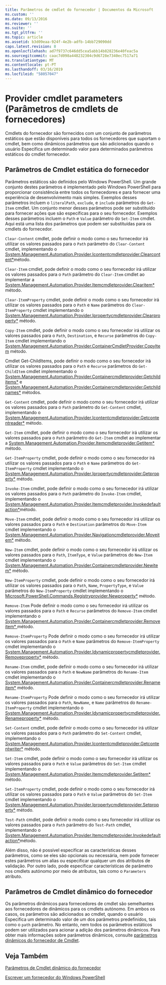 ```yaml
---
title: Parâmetros de cmdlet do fornecedor | Documentos da Microsoft
ms.custom: ''
ms.date: 09/13/2016
ms.reviewer: ''
ms.suite: ''
ms.tgt_pltfrm: ''
ms.topic: article
ms.assetid: b3d09eaa-924f-4e2b-adfb-14bb729090dd
caps.latest.revision: 8
ms.openlocfilehash: ad7f9737c646dd5cea5abb14b828236e40feac5a
ms.sourcegitcommit: caac7d098a448232304c9d6728e7340ec7517a71
ms.translationtype: MT
ms.contentlocale: pt-PT
ms.lasthandoff: 03/16/2019
ms.locfileid: "58057047"
---
```

# <a name="provider-cmdlet-parameters"></a>Provider cmdlet parameters (Parâmetros de cmdlets de fornecedores)

Cmdlets do fornecedor são fornecidos com um conjunto de parâmetros estáticos que estão disponíveis para todos os fornecedores que suportam o cmdlet, bem como dinâmicos parâmetros que são adicionados quando o usuário Especifica um determinado valor para determinados parâmetros estáticos do cmdlet fornecedor.

## <a name="provider-cmdlet-static-parameters"></a>Parâmetros de Cmdlet estática do fornecedor

Parâmetros estáticos são definidos pelo Windows PowerShell. Um grande conjunto destes parâmetros é implementado pelo Windows PowerShell para proporcionar consistência entre todos os fornecedores e para fornecer uma experiência de desenvolvimento mais simples. Exemplos desses parâmetros incluem o `literalPath`, `exclude`, e `include` parâmetros do `Get-Item` cmdlet. Um conjunto menor desses parâmetros pode ser substituído para fornecer ações que são específicas para o seu fornecedor. Exemplos desses parâmetros incluem o `Path` e `Value` parâmetro do `Set-Item` cmdlet. Aqui está uma lista dos parâmetros que podem ser substituídas para os cmdlets do fornecedor.

`Clear-Content` cmdlet, pode definir o modo como o seu fornecedor irá utilizar os valores passados para o `Path` parâmetro do `Clear-Content` cmdlet, implementando o [System.Management.Automation.Provider.Icontentcmdletprovider.Clearcontent*](/dotnet/api/System.Management.Automation.Provider.IContentCmdletProvider.ClearContent)método.

`Clear-Item` cmdlet, pode definir o modo como o seu fornecedor irá utilizar os valores passados para o `Path` parâmetro do `Clear-Item` cmdlet ao implementar a [System.Management.Automation.Provider.Itemcmdletprovider.Clearitem*](/dotnet/api/System.Management.Automation.Provider.ItemCmdletProvider.ClearItem) método.

`Clear-ItemProperty` cmdlet, pode definir o modo como o seu fornecedor irá utilizar os valores passados para o `Path` e `Name` parâmetros do `Clear-ItemProperty` cmdlet implementando o [ System.Management.Automation.Provider.Ipropertycmdletprovider.Clearproperty*](/dotnet/api/System.Management.Automation.Provider.IPropertyCmdletProvider.ClearProperty) método.

`Copy-Item` cmdlet, pode definir o modo como o seu fornecedor irá utilizar os valores passados para o `Path`, `Destination`, e `Recurse` parâmetros do `Copy-Item` cmdlet implementando o [ System.Management.Automation.Provider.ContainerCmdletProvider.CopyItem](/dotnet/api/System.Management.Automation.Provider.ContainerCmdletProvider.CopyItem) método.

Cmdlet Get-ChildItems, pode definir o modo como o seu fornecedor irá utilizar os valores passados para o `Path` e `Recurse` parâmetros do `Get-ChildItem` cmdlet implementando o [ System.Management.Automation.Provider.Containercmdletprovider.Getchilditems*](/dotnet/api/System.Management.Automation.Provider.ContainerCmdletProvider.GetChildItems) e [System.Management.Automation.Provider.Containercmdletprovider.Getchildnames*](/dotnet/api/System.Management.Automation.Provider.ContainerCmdletProvider.GetChildNames) métodos.

`Get-Content` cmdlet, pode definir o modo como o seu fornecedor irá utilizar os valores passados para o `Path` parâmetro do `Get-Content` cmdlet, implementando o [System.Management.Automation.Provider.Icontentcmdletprovider.Getcontentreader*](/dotnet/api/System.Management.Automation.Provider.IContentCmdletProvider.GetContentReader) método.

`Get-Item` cmdlet, pode definir o modo como o seu fornecedor irá utilizar os valores passados para o `Path` parâmetro do `Get-Item` cmdlet ao implementar a [System.Management.Automation.Provider.Itemcmdletprovider.Getitem*](/dotnet/api/System.Management.Automation.Provider.ItemCmdletProvider.GetItem) método.

`Get-ItemProperty` cmdlet, pode definir o modo como o seu fornecedor irá utilizar os valores passados para o `Path` e `Name` parâmetros do `Get-ItemProperty` cmdlet implementando o [ System.Management.Automation.Provider.Ipropertycmdletprovider.Getproperty*](/dotnet/api/System.Management.Automation.Provider.IPropertyCmdletProvider.GetProperty) método.

`Invoke-Item` cmdlet, pode definir o modo como o seu fornecedor irá utilizar os valores passados para o `Path` parâmetro do `Invoke-Item` cmdlet, implementando o [System.Management.Automation.Provider.Itemcmdletprovider.Invokedefaultaction*](/dotnet/api/System.Management.Automation.Provider.ItemCmdletProvider.InvokeDefaultAction)método.

`Move-Item` cmdlet, pode definir o modo como o seu fornecedor irá utilizar os valores passados para o `Path` e `Destination` parâmetros do `Move-Item` cmdlet implementando o [ System.Management.Automation.Provider.Navigationcmdletprovider.Moveitem*](/dotnet/api/System.Management.Automation.Provider.NavigationCmdletProvider.MoveItem) método.

`New-Item` cmdlet, pode definir o modo como o seu fornecedor irá utilizar os valores passados para o `Path`, `ItemType`, e `Value` parâmetros do `New-Item` cmdlet implementando o [ System.Management.Automation.Provider.Containercmdletprovider.Newitem*](/dotnet/api/System.Management.Automation.Provider.ContainerCmdletProvider.NewItem) método.

`New-ItemProperty` cmdlet, pode definir o modo como o seu fornecedor irá utilizar os valores passados para o `Path`, `Name`, `PropertyType`, e `Value` parâmetros do `New-ItemProperty` cmdlet implementando o [ Microsoft.PowerShell.Commands.Registryprovider.Newproperty*](/dotnet/api/Microsoft.PowerShell.Commands.RegistryProvider.NewProperty) método.

`Remove-Item` Pode definir o modo como o seu fornecedor irá utilizar os valores passados para o `Path` e `Recurse` parâmetros do `Remove-Item` cmdlet implementando o [System.Management.Automation.Provider.Containercmdletprovider.Removeitem* ](/dotnet/api/System.Management.Automation.Provider.ContainerCmdletProvider.RemoveItem) método.

`Remove-ItemProperty` Pode definir o modo como o seu fornecedor irá utilizar os valores passados para o `Path` e `Name` parâmetros do `Remove-ItemProperty` cmdlet implementando o [ System.Management.Automation.Provider.Idynamicpropertycmdletprovider.Removeproperty*](/dotnet/api/System.Management.Automation.Provider.IDynamicPropertyCmdletProvider.RemoveProperty) método.

`Rename-Item` cmdlet, pode definir o modo como o seu fornecedor irá utilizar os valores passados para o `Path` e `NewName` parâmetros do `Rename-Item` cmdlet implementando o [ System.Management.Automation.Provider.Containercmdletprovider.Renameitem*](/dotnet/api/System.Management.Automation.Provider.ContainerCmdletProvider.RenameItem) método.

`Rename-ItemProperty` Pode definir o modo como o seu fornecedor irá utilizar os valores passados para o `Path`, `NewName`, e `Name` parâmetros do `Rename-ItemProperty` cmdlet implementando o [ System.Management.Automation.Provider.Idynamicpropertycmdletprovider.Renameproperty*](/dotnet/api/System.Management.Automation.Provider.IDynamicPropertyCmdletProvider.RenameProperty) método.

`Set-Content` cmdlet, pode definir o modo como o seu fornecedor irá utilizar os valores passados para o `Path` parâmetro do `Set-Content` cmdlet, implementando o [System.Management.Automation.Provider.Icontentcmdletprovider.Getcontentwriter*](/dotnet/api/System.Management.Automation.Provider.IContentCmdletProvider.GetContentWriter) método.

`Set-Item` cmdlet, pode definir o modo como o seu fornecedor irá utilizar os valores passados para o `Path` e `Value` parâmetros do `Set-Item` cmdlet implementando o [System.Management.Automation.Provider.Itemcmdletprovider.Setitem* ](/dotnet/api/System.Management.Automation.Provider.ItemCmdletProvider.SetItem) método.

`Set-ItemProperty` cmdlet, pode definir o modo como o seu fornecedor irá utilizar os valores passados para o `Path` e `Value` parâmetros do `Set-Item` cmdlet implementando o [ System.Management.Automation.Provider.Ipropertycmdletprovider.Setproperty*](/dotnet/api/System.Management.Automation.Provider.IPropertyCmdletProvider.SetProperty) método.

`Test-Path` cmdlet, pode definir o modo como o seu fornecedor irá utilizar os valores passados para o `Path` parâmetro do `Test-Path` cmdlet, implementando o [System.Management.Automation.Provider.Itemcmdletprovider.Invokedefaultaction*](/dotnet/api/System.Management.Automation.Provider.ItemCmdletProvider.InvokeDefaultAction)método.

Além disso, não é possível especificar as características desses parâmetros, como se eles são opcionais ou necessária, nem pode fornecer estes parâmetros um alias ou especificar qualquer um dos atributos de validação. Por outro lado, pode especificar características de parâmetro nos cmdlets autónomo por meio de atributos, tais como o `Parameters` atributo.

## <a name="provider-cmdlet-dynamic-parameters"></a>Parâmetros de Cmdlet dinâmico do fornecedor

Os parâmetros dinâmicos para fornecedores de cmdlet são semelhantes aos fornecedores de dinâmicos para os cmdlets autónomo. Em ambos os casos, os parâmetros são adicionados ao cmdlet, quando o usuário Especifica um determinado valor de um dos parâmetros predefinidos, tais como o `path` parâmetro. No entanto, nem todos os parâmetros estáticos podem ser utilizados para acionar a adição dos parâmetros dinâmicos. Para obter mais informações sobre parâmetros dinâmicos, consulte [parâmetros dinâmicos do fornecedor de Cmdlet](./provider-cmdlet-dynamic-parameters.md).

## <a name="see-also"></a>Veja Também

[Parâmetros de Cmdlet dinâmico do fornecedor](./provider-cmdlet-dynamic-parameters.md)

[Escrever um fornecedor do Windows PowerShell](./writing-a-windows-powershell-provider.md)